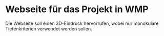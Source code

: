 # Webseite für das Projekt in WMP
Die Webseite soll einen 3D-Eindruck hervorrufen, wobei nur monokulare Tiefenkriterien verwendet werden sollen.

